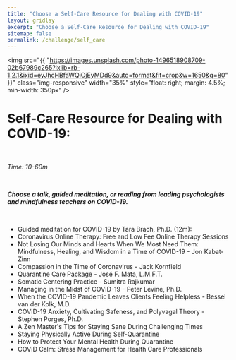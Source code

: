```yaml
---
title: "Choose a Self-Care Resource for Dealing with COVID-19"
layout: gridlay
excerpt: "Choose a Self-Care Resource for Dealing with COVID-19"
sitemap: false
permalink: /challenge/self_care
---
```



<img src="{{ "https://images.unsplash.com/photo-1496518908709-02b67989c265?ixlib=rb-1.2.1&ixid=eyJhcHBfaWQiOjEyMDd9&auto=format&fit=crop&w=1650&q=80" }}" class="img-responsive" width="35%" style="float: right; margin: 4.5%; min-width: 350px" />


# Self-Care Resource for Dealing with COVID-19:

&nbsp;

*Time: 10-60m*

&nbsp;

***Choose a talk, guided meditation, or reading from leading psychologists and mindfulness teachers on COVID-19.***

&nbsp;
&nbsp;
&nbsp;

- Guided meditation for COVID-19 by Tara Brach, Ph.D. (12m): 
- Coronavirus Online Therapy: Free and Low Fee Online Therapy Sessions 
- Not Losing Our Minds and Hearts When We Most Need Them: Mindfulness, Healing, and Wisdom in a Time of COVID-19 - Jon Kabat-Zinn
- Compassion in the Time of Coronavirus - Jack Kornfield
- Quarantine Care Package - José F. Mata, L.M.F.T.
- Somatic Centering Practice - Sumitra Rajkumar
- Managing in the Midst of COVID-19 - Peter Levine, Ph.D.
- When the COVID-19 Pandemic Leaves Clients Feeling Helpless - Bessel van der Kolk, M.D.
- COVID-19 Anxiety, Cultivating Safeness, and Polyvagal Theory - Stephen Porges, Ph.D.
- A Zen Master's Tips for Staying Sane During Challenging Times 
- Staying Physically Active During Self-Quarantine  
- How to Protect Your Mental Health During Quarantine  
- COVID Calm: Stress Management for Health Care Professionals 

&nbsp;
&nbsp;

